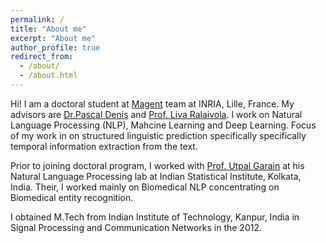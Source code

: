 ```yaml
---
permalink: /
title: "About me"
excerpt: "About me"
author_profile: true
redirect_from: 
  - /about/
  - /about.html
---
```


Hi! I am a doctoral student at [Magent](https://team.inria.fr/magnet/) team at INRIA, Lille, France. My advisors are [Dr.Pascal Denis](http://researchers.lille.inria.fr/pdenis/) and [Prof. Liva Ralaivola](http://pageperso.lif.univ-mrs.fr/~liva.ralaivola/). I work on Natural Language Processing (NLP), Mahcine Learning and Deep Learning. Focus of my work in on structured linguistic prediction specifically specifically temporal information extraction from the text.

Prior to joining doctoral program, I worked with [Prof. Utpal Garain](https://www.isical.ac.in/~utpal/) at his Natural Language Processing lab at Indian Statistical Institute, Kolkata, India. Their, I worked mainly on Biomedical NLP concentrating on Biomedical entity recognition.

I obtained M.Tech from Indian Institute of Technology, Kanpur, India in Signal Processing and Communication Networks in the 2012.